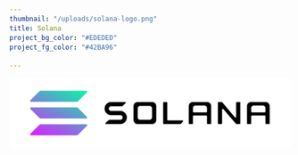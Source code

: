 ```yaml
---
thumbnail: "/uploads/solana-logo.png"
title: Solana
project_bg_color: "#EDEDED"
project_fg_color: "#42BA96"

---
```

![](/uploads/solana-logo.png)